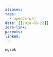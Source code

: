 ```yaml
---
aliases: 
tags:
  - зрелость/🌱
date: [[2024-08-23]]
zero-link: 
parents: 
linked:
---
```

```
ngrok
```